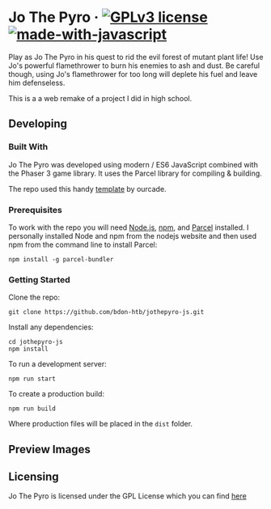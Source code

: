 # Jo The Pyro &middot; [![GPLv3 license](https://img.shields.io/badge/License-GPLv3-blue.svg)](http://perso.crans.org/besson/LICENSE.html) [![made-with-javascript](https://img.shields.io/badge/Made%20with-JavaScript-1f425f.svg)](https://www.javascript.com)


Play as Jo The Pyro in his quest to rid the evil forest of mutant plant life!
Use Jo's powerful flamethrower to burn his enemies to ash and dust. Be careful
though, using Jo's flamethrower for too long will deplete his fuel and leave
him defenseless.

This is a a web remake of a project I did in high school.

## Developing

### Built With
Jo The Pyro was developed using modern / ES6 JavaScript combined with the Phaser 3
game library. It uses the Parcel library for compiling & building.

The repo used this handy [template](https://github.com/ourcade/phaser3-parcel-template) by ourcade.

### Prerequisites
To work with the repo you will need [Node.js](https://nodejs.org/en/), [npm](https://www.npmjs.com/),
and [Parcel](https://parceljs.org/) installed. I personally installed Node and npm from the nodejs website and then used npm from the command line to install Parcel:
```
npm install -g parcel-bundler
```

### Getting Started
Clone the repo:
```
git clone https://github.com/bdon-htb/jothepyro-js.git
```
Install any dependencies:
```
cd jothepyro-js
npm install
```
To run a development server:
```
npm run start
```
To create a production build:
```
npm run build
```
Where production files will be placed in the `dist` folder.

## Preview Images

## Licensing
Jo The Pyro is licensed under the GPL License which you can find [here](https://github.com/bdon-htb/jothepyro-js/blob/main/LICENSE)
